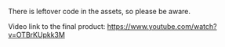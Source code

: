 There is leftover code in the assets, so please be aware.

Video link to the final product: https://www.youtube.com/watch?v=OTBrKUpkk3M
